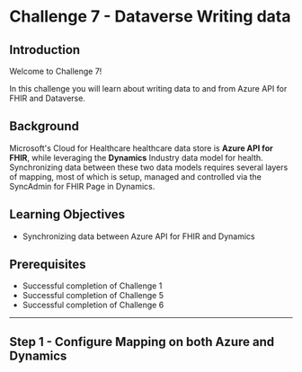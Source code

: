 #  Challenge 7 - Dataverse Writing data

## Introduction

Welcome to Challenge 7!

In this challenge you will learn about writing data to and from Azure API for FHIR and Dataverse. 

## Background
Microsoft's Cloud for Healthcare healthcare data store is **Azure API for FHIR**, while leveraging the **Dynamics** Industry data model for health.  Synchronizing data between these two data models requires several layers of mapping, most of which is setup, managed and controlled via the SyncAdmin for FHIR Page in Dynamics. 

## Learning Objectives
+ Synchronizing data between Azure API for FHIR and Dynamics  


## Prerequisites
+ Successful completion of Challenge 1 
+ Successful completion of Challenge 5
+ Successful completion of Challenge 6

---

## Step 1 - Configure Mapping on both Azure and Dynamics 




